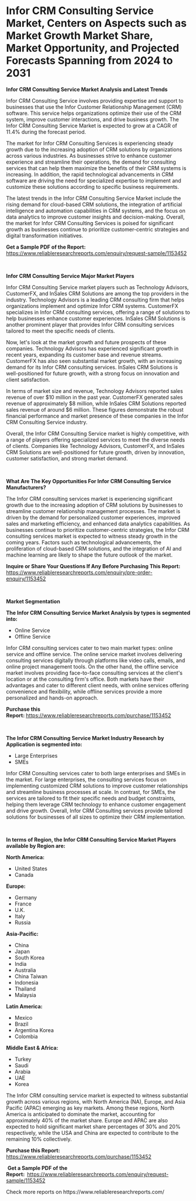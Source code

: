 <p><h1>Infor CRM Consulting ​Service Market, Centers on Aspects such as Market Growth Market Share, Market Opportunity, and Projected Forecasts Spanning from 2024 to 2031</h1></p><p><strong>Infor CRM Consulting ​Service Market Analysis and Latest Trends</strong></p>
<p><p>Infor CRM Consulting Service involves providing expertise and support to businesses that use the Infor Customer Relationship Management (CRM) software. This service helps organizations optimize their use of the CRM system, improve customer interactions, and drive business growth. The Infor CRM Consulting Service Market is expected to grow at a CAGR of 11.4% during the forecast period. </p><p>The market for Infor CRM Consulting Services is experiencing steady growth due to the increasing adoption of CRM solutions by organizations across various industries. As businesses strive to enhance customer experience and streamline their operations, the demand for consulting services that can help them maximize the benefits of their CRM systems is increasing. In addition, the rapid technological advancements in CRM software are driving the need for specialized expertise to implement and customize these solutions according to specific business requirements. </p><p>The latest trends in the Infor CRM Consulting Service Market include the rising demand for cloud-based CRM solutions, the integration of artificial intelligence and automation capabilities in CRM systems, and the focus on data analytics to improve customer insights and decision-making. Overall, the market for Infor CRM Consulting Services is poised for significant growth as businesses continue to prioritize customer-centric strategies and digital transformation initiatives.</p></p>
<p><strong>Get a Sample PDF of the Report:&nbsp;</strong> <a href="https://www.reliableresearchreports.com/enquiry/request-sample/1153452">https://www.reliableresearchreports.com/enquiry/request-sample/1153452</a></p>
<p>&nbsp;</p>
<p><strong>Infor CRM Consulting ​Service Major Market Players</strong></p>
<p><p>Infor CRM Consulting Service market players such as Technology Advisors, CustomerFX, and InSales CRM Solutions are among the top providers in the industry. Technology Advisors is a leading CRM consulting firm that helps organizations implement and optimize Infor CRM systems. CustomerFX specializes in Infor CRM consulting services, offering a range of solutions to help businesses enhance customer experiences. InSales CRM Solutions is another prominent player that provides Infor CRM consulting services tailored to meet the specific needs of clients.</p><p>Now, let's look at the market growth and future prospects of these companies. Technology Advisors has experienced significant growth in recent years, expanding its customer base and revenue streams. CustomerFX has also seen substantial market growth, with an increasing demand for its Infor CRM consulting services. InSales CRM Solutions is well-positioned for future growth, with a strong focus on innovation and client satisfaction.</p><p>In terms of market size and revenue, Technology Advisors reported sales revenue of over $10 million in the past year. CustomerFX generated sales revenue of approximately $8 million, while InSales CRM Solutions reported sales revenue of around $6 million. These figures demonstrate the robust financial performance and market presence of these companies in the Infor CRM Consulting Service industry.</p><p>Overall, the Infor CRM Consulting Service market is highly competitive, with a range of players offering specialized services to meet the diverse needs of clients. Companies like Technology Advisors, CustomerFX, and InSales CRM Solutions are well-positioned for future growth, driven by innovation, customer satisfaction, and strong market demand.</p></p>
<p>&nbsp;</p>
<p><strong>What Are The Key Opportunities For Infor CRM Consulting ​Service Manufacturers?</strong></p>
<p><p>The Infor CRM consulting services market is experiencing significant growth due to the increasing adoption of CRM solutions by businesses to streamline customer relationship management processes. The market is driven by the demand for personalized customer experiences, improved sales and marketing efficiency, and enhanced data analytics capabilities. As businesses continue to prioritize customer-centric strategies, the Infor CRM consulting services market is expected to witness steady growth in the coming years. Factors such as technological advancements, the proliferation of cloud-based CRM solutions, and the integration of AI and machine learning are likely to shape the future outlook of the market.</p></p>
<p><strong>Inquire or Share Your Questions If Any Before Purchasing This Report:</strong> <a href="https://www.reliableresearchreports.com/enquiry/pre-order-enquiry/1153452">https://www.reliableresearchreports.com/enquiry/pre-order-enquiry/1153452</a></p>
<p>&nbsp;</p>
<p><strong>Market Segmentation</strong></p>
<p><strong>The Infor CRM Consulting ​Service Market Analysis by types is segmented into:</strong></p>
<p><ul><li>Online Service</li><li>Offline Service</li></ul></p>
<p><p>Infor CRM consulting services cater to two main market types: online service and offline service. The online service market involves delivering consulting services digitally through platforms like video calls, emails, and online project management tools. On the other hand, the offline service market involves providing face-to-face consulting services at the client's location or at the consulting firm's office. Both markets have their advantages and cater to different client needs, with online services offering convenience and flexibility, while offline services provide a more personalized and hands-on approach.</p></p>
<p><strong>Purchase this Report:&nbsp;</strong><a href="https://www.reliableresearchreports.com/purchase/1153452">https://www.reliableresearchreports.com/purchase/1153452</a></p>
<p>&nbsp;</p>
<p><strong>The Infor CRM Consulting ​Service Market Industry Research by Application is segmented into:</strong></p>
<p><ul><li>Large Enterprises</li><li>SMEs</li></ul></p>
<p><p>Infor CRM Consulting services cater to both large enterprises and SMEs in the market. For large enterprises, the consulting services focus on implementing customized CRM solutions to improve customer relationships and streamline business processes at scale. In contrast, for SMEs, the services are tailored to fit their specific needs and budget constraints, helping them leverage CRM technology to enhance customer engagement and drive growth. Overall, Infor CRM Consulting services provide tailored solutions for businesses of all sizes to optimize their CRM implementation.</p></p>
<p>&nbsp;</p>
<p><strong>In terms of Region, the Infor CRM Consulting ​Service Market Players available by Region are:</strong></p>
<p>
    <p> <strong> North America: </strong>
        <ul>
            <li>United States</li>
            <li>Canada</li>
        </ul>
        </p> 
    <p> <strong> Europe: </strong>
        <ul>
            <li>Germany</li>
            <li>France</li>
            <li>U.K.</li>
            <li>Italy</li>
            <li>Russia</li>
        </ul>
        </p> 
    <p> <strong> Asia-Pacific: </strong>
        <ul>
            <li>China</li>
            <li>Japan</li>
            <li>South Korea</li>
            <li>India</li>
            <li>Australia</li>
            <li>China Taiwan</li>
            <li>Indonesia</li>
            <li>Thailand</li>
            <li>Malaysia</li>
        </ul>
        </p> 
    <p> <strong> Latin America: </strong>
        <ul>
            <li>Mexico</li>
            <li>Brazil</li>
            <li>Argentina Korea</li>
            <li>Colombia</li>
        </ul>
        </p> 
    <p> <strong> Middle East & Africa: </strong>
        <ul>
            <li>Turkey</li>
            <li>Saudi</li>
            <li>Arabia</li>
            <li>UAE</li>
            <li>Korea</li>
        </ul>
    </p>
    </p>
<p><p>The Infor CRM consulting service market is expected to witness substantial growth across various regions, with North America (NA), Europe, and Asia Pacific (APAC) emerging as key markets. Among these regions, North America is anticipated to dominate the market, accounting for approximately 40% of the market share. Europe and APAC are also expected to hold significant market share percentages of 30% and 20% respectively, while the USA and China are expected to contribute to the remaining 10% collectively.</p></p>
<p><strong>Purchase this Report: </strong><a href="https://www.reliableresearchreports.com/purchase/1153452">https://www.reliableresearchreports.com/purchase/1153452</a></p>
<p>&nbsp;<strong>Get a Sample PDF of the Report:&nbsp;&nbsp;</strong><a href="https://www.reliableresearchreports.com/enquiry/request-sample/1153452">https://www.reliableresearchreports.com/enquiry/request-sample/1153452</a></p>
<p><strong></strong></p>
<p>Check more reports on https://www.reliableresearchreports.com/</p>